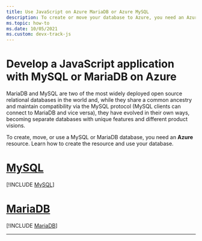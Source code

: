```yaml
---
title: Use JavaScript on Azure MariaDB or Azure MySQL
description: To create or move your database to Azure, you need an Azure resource. 
ms.topic: how-to
ms.date: 10/05/2021
ms.custom: devx-track-js
---
```


# Develop a JavaScript application with MySQL or MariaDB on Azure

MariaDB and MySQL are two of the most widely deployed open source relational databases in the world and, while they share a common ancestry and maintain compatibility via the MySQL protocol (MySQL clients can connect to MariaDB and vice versa), they have evolved in their own ways, becoming separate databases with unique features and different product visions.

To create, move, or use a MySQL or MariaDB database, you need an **Azure** resource. Learn how to create the resource and use your database.

# [MySQL](#tab/MySQL)

[!INCLUDE [MySQL](../../includes/use-mysql-db.md)]

# [MariaDB](#tab/MariaDB)

[!INCLUDE [MariaDB](../../includes/use-mariadb.md)]

---